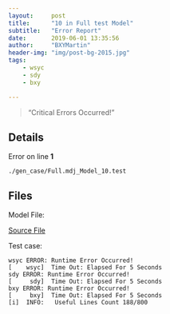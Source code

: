 ```yaml
---
layout:     post
title:      "10 in Full test Model"
subtitle:   "Error Report"
date:       2019-06-01 13:35:56
author:     "BXYMartin"
header-img: "img/post-bg-2015.jpg"
tags:
    - wsyc
    - sdy
    - bxy

---
```


> “Critical Errors Occurred!”


## Details

Error on line **1**

```
./gen_case/Full.mdj_Model_10.test
```

## Files

Model File:

[Source File](https://github.com/BXYMartin/OO-Public/blob/master/test_mdj/Full.mdj)

Test case:

```
wsyc ERROR: Runtime Error Occurred!
[    wsyc]  Time Out: Elapsed For 5 Seconds
sdy ERROR: Runtime Error Occurred!
[     sdy]  Time Out: Elapsed For 5 Seconds
bxy ERROR: Runtime Error Occurred!
[     bxy]  Time Out: Elapsed For 5 Seconds
[i]  INFO:	 Useful Lines Count 188/800
```


